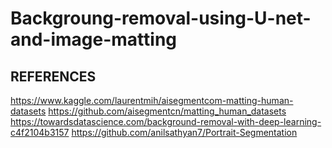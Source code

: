# Backgroung-removal-using-U-net-and-image-matting

## REFERENCES
https://www.kaggle.com/laurentmih/aisegmentcom-matting-human-datasets
https://github.com/aisegmentcn/matting_human_datasets
https://towardsdatascience.com/background-removal-with-deep-learning-c4f2104b3157
https://github.com/anilsathyan7/Portrait-Segmentation
